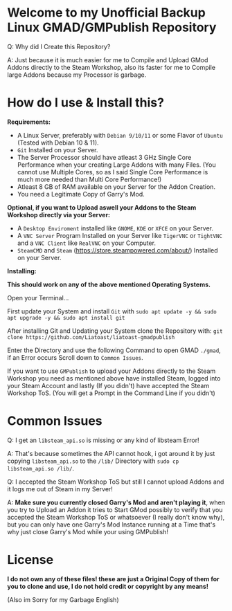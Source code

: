 # Welcome to my Unofficial Backup Linux GMAD/GMPublish Repository

Q: Why did I Create this Repository?

A: Just because it is much easier for me to Compile and Upload GMod Addons directly to the Steam Workshop, also its faster for me to Compile large Addons because my Processor is garbage. 

# How do I use & Install this?

__**Requirements:**__

- A Linux Server, preferably with ``Debian 9/10/11`` or some Flavor of ``Ubuntu`` (Tested with Debian 10 & 11).
- ``Git`` Installed on your Server.
- The Server Processor should have atleast 3 GHz Single Core Performance when your creating Large Addons with many Files. (You cannot use Multiple Cores, so as I said Single Core Performance is much more needed than Multi Core Performance!)
- Atleast 8 GB of RAM available on your Server for the Addon Creation.
- You need a Legitimate Copy of Garry's Mod.

__Optional, if you want to Upload aswell your Addons to the Steam Workshop directly via your Server:__

- A ``Desktop Enviroment`` installed like ``GNOME``, ``KDE`` or ``XFCE`` on your Server.
- A ``VNC Server`` Program Installed on your Server like ``TigerVNC`` or ``TightVNC`` and a ``VNC Client`` like ``RealVNC`` on your Computer.
- ``SteamCMD`` and ``Steam`` (https://store.steampowered.com/about/) Installed on your Server.

__**Installing:**__

__This should work on any of the above mentioned Operating Systems.__

Open your Terminal...

First update your System and install ``Git`` with ``sudo apt update -y && sudo apt upgrade -y && sudo apt install git``

After installing Git and Updating your System clone the Repository with: ``git clone https://github.com/Liatoast/liatoast-gmadpublish``

Enter the Directory and use the following Command to open GMAD ``./gmad``, if an Error occurs Scroll down to ``Common Issues``.

If you want to use ``GMPublish`` to upload your Addons directly to the Steam Workshop you need as mentioned above have installed Steam, logged into your Steam Account and lastly (If you didn't) have accepted the Steam Workshop ToS. (You will get a Prompt in the Command Line if you didn't)

# Common Issues

Q: I get an ``libsteam_api.so`` is missing or any kind of libsteam Error!

A: That's because sometimes the API cannot hook, i got around it by just copying ``libsteam_api.so`` to the ``/lib/`` Directory with ``sudo cp libsteam_api.so /lib/``.

Q: I accepted the Steam Workshop ToS but still I cannot upload Addons and it logs me out of Steam in my Server!

A: **Make sure you currently closed Garry's Mod and aren't playing it**, when you try to Upload an Addon it tries to Start GMod possibly to verify that you accepted the Steam Workshop ToS or whatsoever (I really don't know why), but you can only have one Garry's Mod Instance running at a Time that's why just close Garry's Mod while your using GMPublish! 

# License

**I do not own any of these files! these are just a Original Copy of them for you to clone and use, I do not hold credit or copyright by any means!**

(Also im Sorry for my Garbage English)
